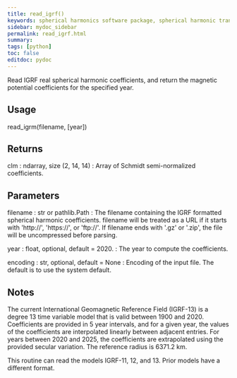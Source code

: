 ```yaml
---
title: read_igrf()
keywords: spherical harmonics software package, spherical harmonic transform, legendre functions, multitaper spectral analysis, Python, gravity, magnetic field
sidebar: mydoc_sidebar
permalink: read_igrf.html
summary:
tags: [python]
toc: false
editdoc: pydoc
---
```


Read IGRF real spherical harmonic coefficients, and return the magnetic
potential coefficients for the specified year.

## Usage

read_igrm(filename, [year])

## Returns

clm : ndarray, size (2, 14, 14)
:   Array of Schmidt semi-normalized coefficients.

## Parameters

filename : str or pathlib.Path
:   The filename containing the IGRF formatted spherical harmonic
    coefficients. filename will be treated as a URL if it starts with
    'http://', 'https://', or 'ftp://'. If filename ends with '.gz' or
    '.zip', the file will be uncompressed before parsing.

year : float, optional, default = 2020.
:   The year to compute the coefficients.

encoding : str, optional, default = None
:   Encoding of the input file. The default is to use the system default.

## Notes

The current International Geomagnetic Reference Field (IGRF-13) is a
degree 13 time variable model that is valid between 1900 and 2020.
Coefficients are provided in 5 year intervals, and for a given year, the
values of the coefficients are interpolated linearly between adjacent
entries. For years between 2020 and 2025, the coefficients are extrapolated
using the provided secular variation. The reference radius is 6371.2 km.

This routine can read the models IGRF-11, 12, and 13. Prior models have a
different format.

